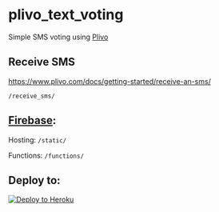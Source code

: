 # plivo_text_voting

Simple SMS voting using [Plivo](https://www.plivo.com/)

## Receive SMS

https://www.plivo.com/docs/getting-started/receive-an-sms/

`/receive_sms/`


## [Firebase](https://firebase.google.com/docs/web/setup):

Hosting: `/static/`

Functions: `/functions/`

## Deploy to:
[![Deploy to Heroku](https://www.herokucdn.com/deploy/button.svg)](https://heroku.com/deploy)
